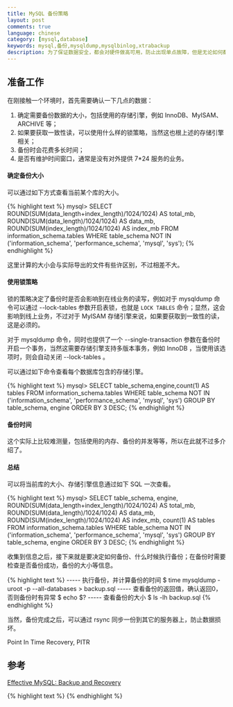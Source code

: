 ```yaml
---
title: MySQL 备份策略
layout: post
comments: true
language: chinese
category: [mysql,database]
keywords: mysql,备份,mysqldump,mysqlbinlog,xtrabackup
description: 为了保证数据安全，都会对硬件做高可用，防止出现单点故障，但是无论如何都无法取代备份，尤其对于数据库中所保存的数据而言。在此，介绍一下 MySQL 中常用的备份方法。
---
```



<!-- more -->


## 准备工作

在刚接触一个环境时，首先需要确认一下几点的数据：

1. 确定需要备份数据的大小，包括使用的存储引擎，例如 InnoDB、MyISAM、ARCHIVE 等；
2. 如果要获取一致性读，可以使用什么样的锁策略，当然这也根上述的存储引擎相关；
3. 备份时会花费多长时间；
4. 是否有维护时间窗口，通常是没有对外提供 7*24 服务的业务。

#### 确定备份大小

可以通过如下方式查看当前某个库的大小。

{% highlight text %}
mysql> SELECT ROUND(SUM(data_length+index_length)/1024/1024) AS total_mb,
              ROUND(SUM(data_length)/1024/1024) AS data_mb,
              ROUND(SUM(index_length)/1024/1024) AS index_mb
       FROM information_schema.tables
       WHERE  table_schema NOT IN
              ('information_schema', 'performance_schema', 'mysql', 'sys');
{% endhighlight %}

<!--
mysql> SELECT ROUND(SUM(data_length+index_length)/1024) AS total_kb,
              ROUND(SUM(data_length)/1024) AS data_kb,
              ROUND(SUM(index_length)/1024) AS index_kb
       FROM information_schema.tables
       WHERE  table_schema NOT IN
              ('information_schema', 'performance_schema', 'mysql', 'sys');
-->

这里计算的大小会与实际导出的文件有些许区别，不过相差不大。

#### 使用锁策略

锁的策略决定了备份时是否会影响到在线业务的读写，例如对于 mysqldump 命令可以通过 \-\-lock-tables 参数开启表锁，也就是 ```LOCK TABLES``` 命令；显然，这会影响到线上业务，不过对于 MyISAM 存储引擎来说，如果要获取到一致性的读，这是必须的。

对于 mysqldump 命令，同时也提供了一个 \-\-single-transaction 参数在备份时开启一个事务，当然这需要存储引擎支持多版本事务，例如 InnoDB ，当使用该选项时，则会自动关闭 \-\-lock-tables 。

可以通过如下命令查看每个数据库包含的存储引擎。

{% highlight text %}
mysql> SELECT table_schema,engine,count(1) AS tables
       FROM   information_schema.tables
       WHERE  table_schema NOT IN
              ('information_schema', 'performance_schema', 'mysql', 'sys')
       GROUP BY table_schema, engine
       ORDER BY 3 DESC;
{% endhighlight %}

#### 备份时间

这个实际上比较难测量，包括使用的内存、备份的并发等等，所以在此就不过多介绍了。

#### 总结

可以将当前库的大小、存储引擎信息通过如下 SQL 一次查看。

{% highlight text %}
mysql> SELECT table_schema, engine,
              ROUND(SUM(data_length+index_length)/1024/1024) AS total_mb,
              ROUND(SUM(data_length)/1024/1024) AS data_mb,
              ROUND(SUM(index_length)/1024/1024) AS index_mb,
              count(1) AS tables
       FROM information_schema.tables
       WHERE  table_schema NOT IN
              ('information_schema', 'performance_schema', 'mysql', 'sys')
       GROUP BY table_schema, engine
       ORDER BY 3 DESC;
{% endhighlight %}

收集到信息之后，接下来就是要决定如何备份、什么时候执行备份；在备份时需要检查是否备份成功，备份的大小等信息。

{% highlight text %}
----- 执行备份，并计算备份的时间
$ time mysqldump -uroot -p --all-databases > backup.sql
----- 查看备份的返回值，确认返回0，否则备份时有异常
$ echo $?
----- 查看备份的大小
$ ls -lh backup.sql
{% endhighlight %}

当然，备份完成之后，可以通过 rsync 同步一份到其它的服务器上，防止数据损坏。




Point In Time Recovery, PITR











## 参考

[Effective MySQL: Backup and Recovery](http://apprize.info/php/effective/index.html)



{% highlight text %}
{% endhighlight %}
